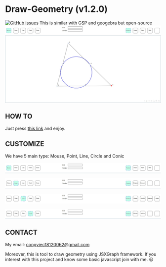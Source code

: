 # Draw-Geometry (v1.2.0)
[![GitHub issues](https://img.shields.io/github/issues/congviec18120062/Draw-Geometry)](https://github.com/congviec18120062/Draw-Geometry/issues)
This is similar with GSP and geogebra but open-source
![Euler cirlce](https://raw.githubusercontent.com/congviec18120062/Draw-Geometry/master/img/EulerCircle.jpg)

## HOW TO
Just press [this link](https://congviec18120062.github.io/Draw-Geometry/) and enjoy.

## CUSTOMIZE
We have 5 main type: Mouse, Point, Line, Circle and Conic

![Mouse](https://raw.githubusercontent.com/congviec18120062/Draw-Geometry/master/img/mouse.jpg)

![Point](https://raw.githubusercontent.com/congviec18120062/Draw-Geometry/master/img/point.jpg)

![Line](https://raw.githubusercontent.com/congviec18120062/Draw-Geometry/master/img/line.jpg)

![Circle](https://raw.githubusercontent.com/congviec18120062/Draw-Geometry/master/img/circle.jpg)

## CONTACT
My email: congviec18120062@gmail.com

Moreover, this is tool to draw geometry using JSXGraph framework. If you interest with this project and know some basic javascript join with me. :smiley: 
